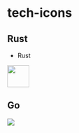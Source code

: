 # tech-icons

## Rust
- Rust
<img src="https://www.rust-lang.org/static/images/rust-logo-blk.svg" width="50px">

## Go
![](https://miro.medium.com/v2/resize:fit:1400/format:webp/0*7vQ8eRc28yz9k__r.png)
